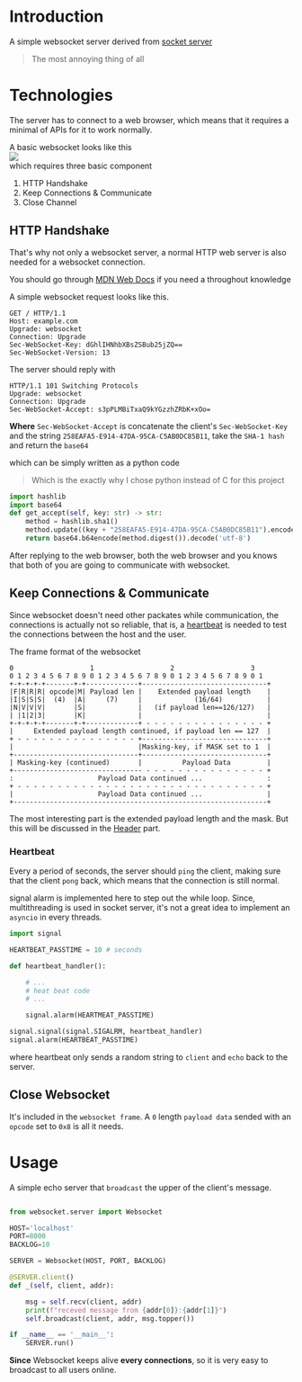 # Introduction 

A simple websocket server derived from [socket server](../socket/README.md)

> The most annoying thing of all 

# Technologies

The server has to connect to a web browser, which means that it requires a minimal of APIs for it to work normally.

A basic websocket looks like this <br>
![](https://upload.wikimedia.org/wikipedia/commons/1/10/Websocket_connection.png) <br>
which requires three basic component

1. HTTP Handshake
2. Keep Connections & Communicate
3. Close Channel

## HTTP Handshake

That's why not only a websocket server, a normal HTTP web server is also needed for a websocket connection.

You should go through [MDN Web Docs](https://developer.mozilla.org/en-US/docs/Web/API/WebSockets_API/Writing_WebSocket_servers) if you need a throughout knowledge

A simple websocket request looks like this.
```
GET / HTTP/1.1
Host: example.com
Upgrade: websocket
Connection: Upgrade
Sec-WebSocket-Key: dGhlIHNhbXBsZSBub25jZQ==
Sec-WebSocket-Version: 13
```

The server should reply with
```
HTTP/1.1 101 Switching Protocols
Upgrade: websocket
Connection: Upgrade
Sec-WebSocket-Accept: s3pPLMBiTxaQ9kYGzzhZRbK+xOo=
```

**Where** `Sec-WebSocket-Accept` is concatenate the client's `Sec-WebSocket-Key` and the string `258EAFA5-E914-47DA-95CA-C5AB0DC85B11`, take the `SHA-1 hash` and return the `base64`

which can be simply written as a python code 
> Which is the exactly why I chose python instead of C for this project
```python
import hashlib
import base64
def get_accept(self, key: str) -> str:
    method = hashlib.sha1()
    method.update((key + "258EAFA5-E914-47DA-95CA-C5AB0DC85B11").encode('utf-8'))
    return base64.b64encode(method.digest()).decode('utf-8')
```

After replying to the web browser, both the web browser and you knows that both of you are going to communicate with websocket.

## Keep Connections & Communicate

Since websocket doesn't need other packates while communication, the connections is actually not so reliable, that is, a [heartbeat](https://stackoverflow.com/questions/46111656/must-websockets-have-heartbeats) is needed to test the connections between the host and the user.

The frame format of the websocket
```
0                   1                   2                   3
0 1 2 3 4 5 6 7 8 9 0 1 2 3 4 5 6 7 8 9 0 1 2 3 4 5 6 7 8 9 0 1
+-+-+-+-+-------+-+-------------+-------------------------------+
|F|R|R|R| opcode|M| Payload len |    Extended payload length    |
|I|S|S|S|  (4)  |A|     (7)     |             (16/64)           |
|N|V|V|V|       |S|             |   (if payload len==126/127)   |
| |1|2|3|       |K|             |                               |
+-+-+-+-+-------+-+-------------+ - - - - - - - - - - - - - - - +
|     Extended payload length continued, if payload len == 127  |
+ - - - - - - - - - - - - - - - +-------------------------------+
|                               |Masking-key, if MASK set to 1  |
+-------------------------------+-------------------------------+
| Masking-key (continued)       |          Payload Data         |
+-------------------------------- - - - - - - - - - - - - - - - +
:                     Payload Data continued ...                :
+ - - - - - - - - - - - - - - - - - - - - - - - - - - - - - - - +
|                     Payload Data continued ...                |
+---------------------------------------------------------------+
```

The most interesting part is the extended payload length and the mask.
But this will be discussed in the [Header](../header/README.md) part.

### Heartbeat

Every a period of seconds, the server should `ping` the client, making sure that the client `pong` back, which means that the connection is still normal.

signal alarm is implemented here to step out the while loop. Since, multithreading is used in socket server, it's not a great idea to implement an `asyncio` in every threads.
```python
import signal

HEARTBEAT_PASSTIME = 10 # seconds

def heartbeat_handler():

    # ...
    # heat beat code
    # ...

    signal.alarm(HEARTMEAT_PASSTIME)

signal.signal(signal.SIGALRM, heartbeat_handler)
signal.alarm(HEARTBEAT_PASSTIME)
```

where heartbeat only sends a random string to `client` and `echo` back to the server.

## Close Websocket

It's included in the `websocket frame`.
A `0` length `payload data` sended with an `opcode` set to `0x8` is all it needs.

# Usage

A simple echo server that `broadcast` the upper of the client's message.
```python

from websocket.server import Websocket

HOST='localhost'
PORT=8000
BACKLOG=10

SERVER = Websocket(HOST, PORT, BACKLOG)

@SERVER.client()
def _(self, client, addr):

    msg = self.recv(client, addr)
    print(f"receved message from {addr[0]}:{addr[1]}")
    self.broadcast(client, addr, msg.topper())

if __name__ == '__main__':
    SERVER.run()
```

**Since** Websocket keeps alive **every connections**, so it is very easy to broadcast to all users online.